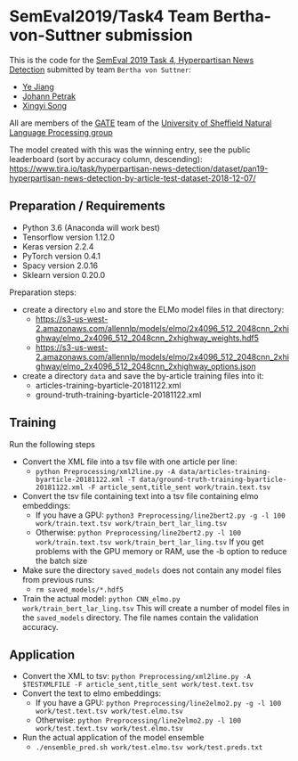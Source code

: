 # SemEval2019/Task4 Team Bertha-von-Suttner submission

This is the code for the [SemEval 2019 Task 4, Hyperpartisan News Detection](https://pan.webis.de/semeval19/semeval19-web/)
submitted by team `Bertha von Suttner`:
* [Ye Jiang](https://ye-jiang.github.io/)
* [Johann Petrak](http://johann-petrak.github.io) 
* [Xingyi Song](http://staffwww.dcs.shef.ac.uk/people/X.Song/)

All are members of the [GATE](https://gate.ac.uk) team of the [University of Sheffield Natural Language Processing group](https://www.sheffield.ac.uk/dcs/research/groups/nlp)

The model created with this was the winning entry, see the public leaderboard (sort by accuracy column, descending):
https://www.tira.io/task/hyperpartisan-news-detection/dataset/pan19-hyperpartisan-news-detection-by-article-test-dataset-2018-12-07/

## Preparation / Requirements

* Python 3.6 (Anaconda will work best)
* Tensorflow version 1.12.0
* Keras version 2.2.4
* PyTorch version 0.4.1
* Spacy version 2.0.16
* Sklearn version 0.20.0

Preparation steps:
* create a directory `elmo` and store the ELMo model files in that directory:
  * https://s3-us-west-2.amazonaws.com/allennlp/models/elmo/2x4096_512_2048cnn_2xhighway/elmo_2x4096_512_2048cnn_2xhighway_weights.hdf5
  * https://s3-us-west-2.amazonaws.com/allennlp/models/elmo/2x4096_512_2048cnn_2xhighway/elmo_2x4096_512_2048cnn_2xhighway_options.json
* create a directory `data` and save the by-article training files into it:
  * articles-training-byarticle-20181122.xml
  * ground-truth-training-byarticle-20181122.xml 


## Training

Run the following steps

* Convert the XML file into a tsv file with one article per line:
  * `python Preprocessing/xml2line.py -A data/articles-training-byarticle-20181122.xml -T data/ground-truth-training-byarticle-20181122.xml -F article_sent,title_sent work/train.text.tsv`
* Convert the tsv file containing text into a tsv file containing elmo embeddings:
  * If you have a GPU: `python3 Preprocessing/line2bert2.py -g -l 100 work/train.text.tsv work/train_bert_lar_ling.tsv`
  * Otherwise: `python Preprocessing/line2bert2.py -l 100 work/train.text.tsv work/train_bert_lar_ling.tsv`
  If you get problems with the GPU memory or RAM, use the -b option to reduce the batch size
* Make sure the directory `saved_models` does not contain any model files from previous runs:
  * `rm saved_models/*.hdf5`
* Train the actual model: 
  `python CNN_elmo.py work/train_bert_lar_ling.tsv`
  This will create a number of model files in the `saved_models` directory. The file names contain the validation accuracy.


## Application

* Convert the XML to tsv:
  `python Preprocessing/xml2line.py -A $TESTXMLFILE -F article_sent,title_sent work/test.text.tsv`
* Convert the text to elmo embeddings:
  * If you have a GPU: `python Preprocessing/line2elmo2.py -g -l 100  work/test.text.tsv work/test.elmo.tsv`
  * Otherwise: `python Preprocessing/line2elmo2.py -l 100 work/test.text.tsv work/test.elmo.tsv`
* Run the actual application of the model ensemble
  * `./ensemble_pred.sh work/test.elmo.tsv work/test.preds.txt` 
